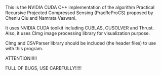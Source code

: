 This is the NVIDIA CUDA C++ implementation of the algorithm Practical Recursive Projected Compressed Sensing (PracReProCS) proposed by Chenlu Qiu and Namrata Vaswani.

It uses NVIDIA CUDA toolkit including CUBLAS, CUSOLVER and Thrust. Also, it uses CImg image processing library for visualization purpose.

CImg and CSVParser library should be included (the header files) to use with this program.

ATTENTION!!!!!

FULL OF BUGS, USE CAREFULLY!!!!!
